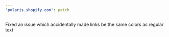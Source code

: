 ```yaml
---
'polaris.shopify.com': patch
---
```


Fixed an issue which accidentally made links be the same colors as regular text
